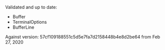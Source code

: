 Validated and up to date:

* Buffer
* TerminalOptions
* BufferLine

Against version: 57cf109188551c5d5e7fa7d2158448b4e8d2be64 from Feb 27, 2020
